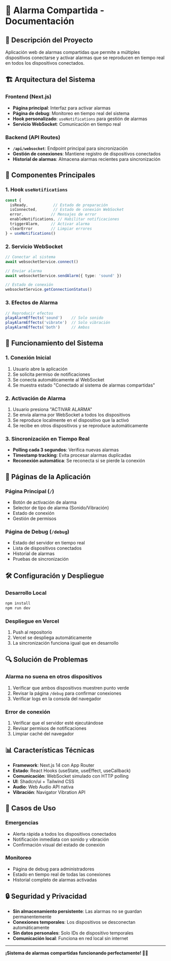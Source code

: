 # 🚨 Alarma Compartida - Documentación

## 📱 **Descripción del Proyecto**

Aplicación web de alarmas compartidas que permite a múltiples dispositivos conectarse y activar alarmas que se reproducen en tiempo real en todos los dispositivos conectados.

## 🏗️ **Arquitectura del Sistema**

### **Frontend (Next.js)**
- **Página principal**: Interfaz para activar alarmas
- **Página de debug**: Monitoreo en tiempo real del sistema
- **Hook personalizado**: `useNotifications` para gestión de alarmas
- **Servicio WebSocket**: Comunicación en tiempo real

### **Backend (API Routes)**
- **`/api/websocket`**: Endpoint principal para sincronización
- **Gestión de conexiones**: Mantiene registro de dispositivos conectados
- **Historial de alarmas**: Almacena alarmas recientes para sincronización

## 🔧 **Componentes Principales**

### **1. Hook `useNotifications`**
```typescript
const {
  isReady,           // Estado de preparación
  isConnected,       // Estado de conexión WebSocket
  error,            // Mensajes de error
  enableNotifications, // Habilitar notificaciones
  triggerAlarm,     // Activar alarma
  clearError        // Limpiar errores
} = useNotifications()
```

### **2. Servicio WebSocket**
```typescript
// Conectar al sistema
await websocketService.connect()

// Enviar alarma
await websocketService.sendAlarm({ type: 'sound' })

// Estado de conexión
websocketService.getConnectionStatus()
```

### **3. Efectos de Alarma**
```typescript
// Reproducir efectos
playAlarmEffects('sound')    // Solo sonido
playAlarmEffects('vibrate')  // Solo vibración
playAlarmEffects('both')     // Ambos
```

## 🚀 **Funcionamiento del Sistema**

### **1. Conexión Inicial**
1. Usuario abre la aplicación
2. Se solicita permiso de notificaciones
3. Se conecta automáticamente al WebSocket
4. Se muestra estado "Conectado al sistema de alarmas compartidas"

### **2. Activación de Alarma**
1. Usuario presiona "ACTIVAR ALARMA"
2. Se envía alarma por WebSocket a todos los dispositivos
3. Se reproduce localmente en el dispositivo que la activó
4. Se recibe en otros dispositivos y se reproduce automáticamente

### **3. Sincronización en Tiempo Real**
- **Polling cada 3 segundos**: Verifica nuevas alarmas
- **Timestamp tracking**: Evita procesar alarmas duplicadas
- **Reconexión automática**: Se reconecta si se pierde la conexión

## 📱 **Páginas de la Aplicación**

### **Página Principal (`/`)**
- Botón de activación de alarma
- Selector de tipo de alarma (Sonido/Vibración)
- Estado de conexión
- Gestión de permisos

### **Página de Debug (`/debug`)**
- Estado del servidor en tiempo real
- Lista de dispositivos conectados
- Historial de alarmas
- Pruebas de sincronización

## 🛠️ **Configuración y Despliegue**

### **Desarrollo Local**
```bash
npm install
npm run dev
```

### **Despliegue en Vercel**
1. Push al repositorio
2. Vercel se despliega automáticamente
3. La sincronización funciona igual que en desarrollo

## 🔍 **Solución de Problemas**

### **Alarma no suena en otros dispositivos**
1. Verificar que ambos dispositivos muestren punto verde
2. Revisar la página `/debug` para confirmar conexiones
3. Verificar logs en la consola del navegador

### **Error de conexión**
1. Verificar que el servidor esté ejecutándose
2. Revisar permisos de notificaciones
3. Limpiar caché del navegador

## 📊 **Características Técnicas**

- **Framework**: Next.js 14 con App Router
- **Estado**: React Hooks (useState, useEffect, useCallback)
- **Comunicación**: WebSocket simulado con HTTP polling
- **UI**: Shadcn/ui + Tailwind CSS
- **Audio**: Web Audio API nativa
- **Vibración**: Navigator Vibration API

## 🎯 **Casos de Uso**

### **Emergencias**
- Alerta rápida a todos los dispositivos conectados
- Notificación inmediata con sonido y vibración
- Confirmación visual del estado de conexión

### **Monitoreo**
- Página de debug para administradores
- Estado en tiempo real de todas las conexiones
- Historial completo de alarmas activadas

## 🔒 **Seguridad y Privacidad**

- **Sin almacenamiento persistente**: Las alarmas no se guardan permanentemente
- **Conexiones temporales**: Los dispositivos se desconectan automáticamente
- **Sin datos personales**: Solo IDs de dispositivo temporales
- **Comunicación local**: Funciona en red local sin internet

---

**¡Sistema de alarmas compartidas funcionando perfectamente! 🚨✨**
